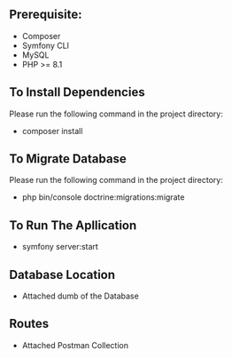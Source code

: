 ## Prerequisite:
- Composer
- Symfony CLI
- MySQL
- PHP >= 8.1

## To Install Dependencies

Please run the following command in the project directory: 

- composer install

## To Migrate Database

Please run the following command in the project directory: 

- php bin/console doctrine:migrations:migrate


## To Run The Apllication 

- symfony server:start

## Database Location

- Attached dumb of the Database

## Routes

- Attached Postman Collection

